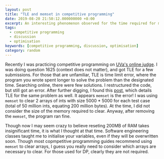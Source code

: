 ```yaml
---
layout: post
title: "TLE and memset in competitive programming"
date: 2019-08-20 21:50:12.000000000 +8:00
excerpt: An interesting phenomenon observed for the time required for memset in competitive programming.
tags: 
  - competitive programming
  - discussion
  - optimisation
keywords: [competitive programming, discussion, optimisation]
category: random
---
```


Recently I was practicing competitive programming on [UVa's online judge](https://uva.onlinejudge.org/). I was doing question 1625 (context does not matter), and got TLE for a few submissions. For those that are unfamiliar, TLE is time limit error, where the program you wrote spent longer to solve the problem than the designated time. Searching online, there were few solutions. I restructured the code, but still got an error. After further digging, I found this [post](https://blog.csdn.net/wu_tongtong/article/details/78404494), which details TLE for the same problem as well. It appears `memset` is the error! I was using `memset` to clear 2 arrays of ints with size 5000 * 5000 for each test case (total of 50 million ints, equating 200 million bytes). At the time, I did not consider the size of the memory required to clear. Anyway, after removing the `memset`, the program ran fine.

Though now I may seem crazy to believe reseting 200MB of RAM takes insignificant time, it is what I thought at that time. Software engineering classes taught me to initialise your variables, even if they will be overwritten soon. Though most copmpetitive programming guides recommend using `memset` to clear arrays, I guess you really need to consider which arrays are necessary to clear. For those used for DP, clearly they are not required.